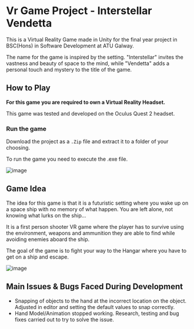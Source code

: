 # Vr Game Project - Interstellar Vendetta
This is a Virtual Reality Game made in Unity for the final year project in BSC(Hons) in Software Development at ATU Galway.

The name for the game is inspired by the setting. "Interstellar" invites the vastness and beauty of space to the mind, while "Vendetta" adds a personal touch and mystery to the title of the game.

## How to Play
**For this game you are required to own a Virtual Reality Headset.**

This game was tested and developed on the Oculus Quest 2 headset.

### Run the game
Download the project as a ``.Zip`` file and extract it to a folder of your choosing. 

To run the game you need to execute the .exe file.

![image](https://github.com/user-attachments/assets/1c8c44d4-aca7-4760-943b-e8e435e9d057)

## Game Idea

The idea for this game is that it is a futuristic setting where you wake up on a space ship with no memory of what happen. You are left alone, not knowing what lurks on the ship...

It is a first person shooter VR game where the player has to survive using the environment, weapons and ammunition they are able to find while avoiding enemies aboard the ship.

The goal of the game is to fight your way to the Hangar where you have to get on a ship and escape. 

![image](https://github.com/user-attachments/assets/d6cebda1-f4e5-41f2-b530-11cc0ce215ae)

## Main Issues & Bugs Faced During Development
- Snapping of objects to the hand at the incorrect location on the object. Adjusted in editor and setting the default values to snap correctly.
- Hand Model/Animation stopped working. Research, testing and bug fixes carried out to try to solve the issue.
